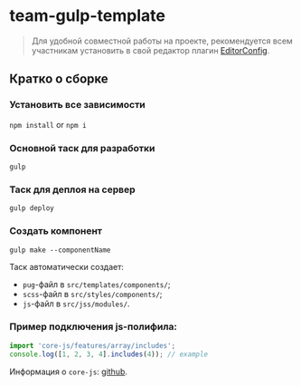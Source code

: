 # team-gulp-template

> Для удобной совместной работы на проекте, рекомендуется всем участникам установить в свой редактор плагин [EditorConfig](https://editorconfig.org/#download).

## Кратко о сборке

### Установить все зависимости

`npm install` or `npm i`

### Основной таск для разработки

`gulp`

### Таск для деплоя на сервер

`gulp deploy`

### Создать компонент

`gulp make --componentName`

Таск автоматически создает:
- `pug`-файл в `src/templates/components/`;
- `scss`-файл в `src/styles/components/`;
- `js`-файл в `src/jss/modules/`.

### Пример подключения js-полифила:

```js
import 'core-js/features/array/includes';
console.log([1, 2, 3, 4].includes(4)); // example
```

Информация о `core-js`: [github](https://github.com/zloirock/core-js).
